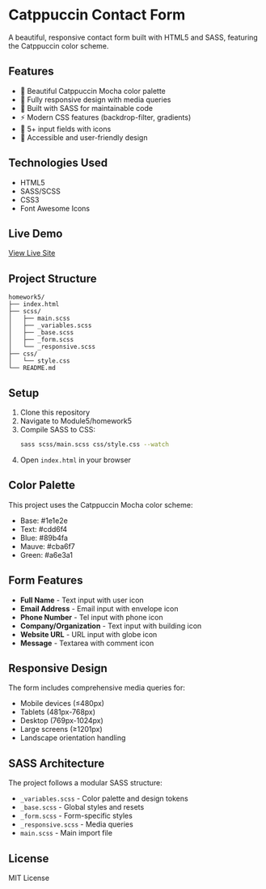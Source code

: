 # Catppuccin Contact Form

A beautiful, responsive contact form built with HTML5 and SASS, featuring the Catppuccin color scheme.

## Features

- 🎨 Beautiful Catppuccin Mocha color palette
- 📱 Fully responsive design with media queries
- 🔧 Built with SASS for maintainable code
- ⚡ Modern CSS features (backdrop-filter, gradients)
- 📝 5+ input fields with icons
- 🎯 Accessible and user-friendly design

## Technologies Used

- HTML5
- SASS/SCSS
- CSS3
- Font Awesome Icons

## Live Demo

[View Live Site](https://your-username.github.io/N215/Module5/homework5/)

## Project Structure

```
homework5/
├── index.html
├── scss/
│   ├── main.scss
│   ├── _variables.scss
│   ├── _base.scss
│   ├── _form.scss
│   └── _responsive.scss
├── css/
│   └── style.css
└── README.md
```

## Setup

1. Clone this repository
2. Navigate to Module5/homework5
3. Compile SASS to CSS:
   ```bash
   sass scss/main.scss css/style.css --watch
   ```
4. Open `index.html` in your browser

## Color Palette

This project uses the Catppuccin Mocha color scheme:
- Base: #1e1e2e
- Text: #cdd6f4
- Blue: #89b4fa
- Mauve: #cba6f7
- Green: #a6e3a1

## Form Features

- **Full Name** - Text input with user icon
- **Email Address** - Email input with envelope icon
- **Phone Number** - Tel input with phone icon
- **Company/Organization** - Text input with building icon
- **Website URL** - URL input with globe icon
- **Message** - Textarea with comment icon

## Responsive Design

The form includes comprehensive media queries for:
- Mobile devices (≤480px)
- Tablets (481px-768px)
- Desktop (769px-1024px)
- Large screens (≥1201px)
- Landscape orientation handling

## SASS Architecture

The project follows a modular SASS structure:
- `_variables.scss` - Color palette and design tokens
- `_base.scss` - Global styles and resets
- `_form.scss` - Form-specific styles
- `_responsive.scss` - Media queries
- `main.scss` - Main import file

## License

MIT License
